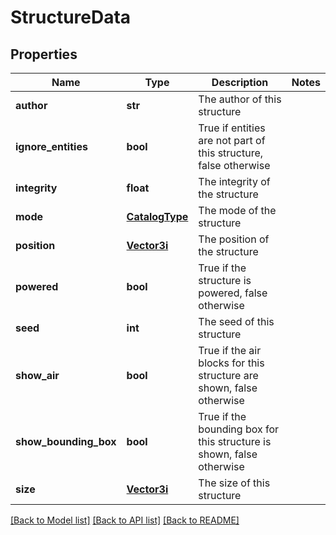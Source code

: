 # StructureData

## Properties
Name | Type | Description | Notes
------------ | ------------- | ------------- | -------------
**author** | **str** | The author of this structure | 
**ignore_entities** | **bool** | True if entities are not part of this structure, false otherwise | 
**integrity** | **float** | The integrity of the structure | 
**mode** | [**CatalogType**](CatalogType.md) | The mode of the structure | 
**position** | [**Vector3i**](Vector3i.md) | The position of the structure | 
**powered** | **bool** | True if the structure is powered, false otherwise | 
**seed** | **int** | The seed of this structure | 
**show_air** | **bool** | True if the air blocks for this structure are shown, false otherwise | 
**show_bounding_box** | **bool** | True if the bounding box for this structure is shown, false otherwise | 
**size** | [**Vector3i**](Vector3i.md) | The size of this structure | 

[[Back to Model list]](../README.md#documentation-for-models) [[Back to API list]](../README.md#documentation-for-api-endpoints) [[Back to README]](../README.md)


